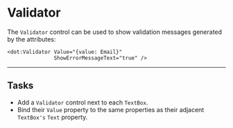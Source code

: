 ﻿---
Title: Validator
CodeTask: 20_validator.dothtml.csx
---

# Validator

The `Validator` control can be used to show validation messages generated by the attributes:

```dothtml
<dot:Validator Value="{value: Email}"
               ShowErrorMessageText="true" />
```

---

## Tasks

- Add a `Validator` control next to each `TextBox`.
- Bind their `Value` property to the same properties as their adjacent `TextBox's` `Text` property.

